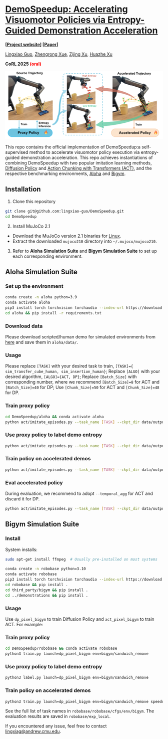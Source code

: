 # [DemoSpeedup: Accelerating Visuomotor Policies via Entropy-Guided Demonstration Acceleration ](https://demospeedup.github.io/)

**[[Project website](https://demospeedup.github.io/)] [[Paper](https://arxiv.org/html/2506.05064v1)]**

[Lingxiao Guo](https://lingxiao-guo.github.io/), [Zhengrong Xue](https://steven-xzr.github.io/), [Zijing Xu](https://demospeedup.github.io/), [Huazhe Xu](http://hxu.rocks/)

**CoRL 2025 <span style="color:red">(oral)</span>**

![](media/teaser.png)

This repo contains the official implementation of DemoSpeedup:a self-supervised method to accelerate visuomotor policy execution via entropy-guided demonstration acceleration.  This repo achieves instantiations of combining DemoSpeedup with two popular imitation learning methods, [Diffusion Policy](https://arxiv.org/abs/2303.04137) and [Action Chunking with Transformers (ACT)](https://arxiv.org/abs/2304.13705), and the respective benchmarking environments, [Aloha](https://github.com/lucys0/awe) and [Bigym](https://chernyadev.github.io/bigym/).


## Installation
1. Clone this repository
```bash
git clone git@github.com:lingxiao-guo/DemoSpeedup.git
cd DemoSpeedup
```

2. Install MuJoCo 2.1
* Download the MuJoCo version 2.1 binaries for [Linux](https://mujoco.org/download/mujoco210-linux-x86_64.tar.gz).
* Extract the downloaded `mujoco210` directory into `~/.mujoco/mujoco210`.

3. Refer to  **Aloha Simulation Suite** and **Bigym Simulation Suite** to set up each corresponding environment.


## Aloha Simulation Suite
### Set up the environment
```bash
conda create -n aloha python=3.9
conda activate aloha
pip3 install torch torchvision torchaudio --index-url https://download.pytorch.org/whl/cu118
cd aloha && pip install -r requirements.txt 
```

### Download data
Please download scripted/human demo for simulated environments from [here](https://drive.google.com/drive/folders/1gPR03v05S1xiInoVJn7G7VJ9pDCnxq9O) and save them in `aloha/data/`.



### Usage
Please replace `[TASK]` with your desired task to train, `[TASK]={ sim_transfer_cube_human, sim_insertion_human}`; Replace `[ALGO]` with your desired algorithm, `[ALGO]={ACT, DP}`; Replace `[Batch_Size]` with corresponding number, where we recommend `[Batch_Size]=8` for ACT and `[Batch_Size]=40` for DP; Use `[Chunk_Size]=50` for ACT and `[Chunk_Size]=48` for DP.


### Train proxy policy
```bash
cd DemoSpeedup/aloha && conda activate aloha
python act/imitate_episodes.py --task_name [TASK] --ckpt_dir data/outputs/[ALGO]_ckpt/[TASK] --policy_class [ALGO] --kl_weight 10 --chunk_size [Chunk_Size] --hidden_dim 512 --batch_size [Batch_Size] --dim_feedforward 3200 --num_epochs 16000 --lr 1e-5 --seed 0 --temporal_agg 
```
### Use proxy policy to label demo entropy 
```bash
python act/imitate_episodes.py --task_name [TASK] --ckpt_dir data/outputs/[ALGO]_ckpt/[TASK] --policy_class [ALGO] --kl_weight 10 --chunk_size [Chunk_Size] --hidden_dim 512 --batch_size [Batch_Size] --dim_feedforward 3200 --num_epochs 16000 --lr 1e-5 --seed 0 --temporal_agg  --label
```
### Train policy on accelerated demos
```bash
python act/imitate_episodes.py --task_name [TASK] --ckpt_dir data/outputs/[ALGO]_speedup_ckpt/[TASK] --policy_class [ALGO] --kl_weight 10 --chunk_size [Chunk_Size] --hidden_dim 512 --batch_size [Batch_Size] --dim_feedforward 3200 --num_epochs 16000 --lr 1e-5 --seed 0 --temporal_agg   --speedup
```
### Eval accelerated policy 
During evaluation, we recommend to adopt `--temporal_agg` for ACT and discard it for DP.
```bash
python act/imitate_episodes.py --task_name [TASK] --ckpt_dir data/outputs/[ALGO]_speedup_ckpt/[TASK] --policy_class [ALGO] --kl_weight 10 --chunk_size [Chunk_Size] --hidden_dim 512 --batch_size [Batch_Size] --dim_feedforward 3200 --num_epochs 16000 --lr 1e-5 --seed 0 --temporal_agg  --speedup --eval
```


## Bigym Simulation Suite

### Install

System installs:

```bash
sudo apt-get install ffmpeg  # Usually pre-installed on most systems
```

```bash
conda create -n robobase python=3.10
conda activate robobase
pip3 install torch torchvision torchaudio --index-url https://download.pytorch.org/whl/cu118
cd robobase && pip install .
cd third_party/bigym && pip install .
cd ../demonstrations && pip install .
```

### Usage
Use `dp_pixel_bigym` to train Diffusion Policy and `act_pixel_bigym` to train ACT. For example:

### Train proxy policy
```bash
cd DemoSpeedup/robobase && conda activate robobase
python3 train.py launch=dp_pixel_bigym env=bigym/sandwich_remove
```
### Use proxy policy to label demo entropy 
```bash
python3 label.py launch=dp_pixel_bigym env=bigym/sandwich_remove 
```

### Train policy on accelerated demos
```bash
python3 train.py launch=dp_pixel_bigym env=bigym/sandwich_remove speedup=True 
```


See the full list of task names in `robobase/robobase/cfgs/env/bigym`. The evaluation results are saved in  `robobase/exp_local`.

If you encountered any issue, feel free to contact lingxiag@andrew.cmu.edu.

